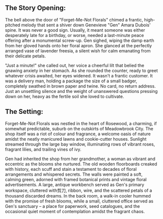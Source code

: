 ## The Story Opening:

The bell above the door of "Forget-Me-Not Florals" chimed a frantic, high-pitched melody that sent a shiver down Genevieve "Gen" Amara Dubois' spine. It was never a good sign. Usually, it meant someone was either desperately late for a birthday, or worse, needed a last-minute peace offering after a monumental screw-up. Gen sighed, wiping the damp earth from her gloved hands onto her floral apron. She glanced at the perfectly arranged vase of lavender freesia, a silent wish for calm emanating from their delicate petals.

"Just a minute!" she called out, her voice a cheerful lilt that belied the gnawing anxiety in her stomach. As she rounded the counter, ready to greet whatever crisis awaited, her eyes widened. It wasn't a frantic customer. It was a delivery man, holding a package the size of a small badger, completely swathed in brown paper and twine. No card, no return address. Just an unsettling silence and the weight of unanswered questions pressing down on her, heavy as the fertile soil she loved to cultivate.

## The Setting:

Forget-Me-Not Florals was nestled in the heart of Rosewood, a charming, if somewhat predictable, suburb on the outskirts of Meadowbrook City. The shop itself was a riot of colour and fragrance, a welcome oasis of nature amidst the neatly manicured lawns and cookie-cutter houses. Sunlight streamed through the large bay window, illuminating rows of vibrant roses, fragrant lilies, and trailing vines of ivy.

Gen had inherited the shop from her grandmother, a woman as vibrant and eccentric as the blooms she nurtured. The old wooden floorboards creaked with history, each scuff and stain a testament to decades of floral arrangements and whispered secrets. The walls were painted a soft, calming green, adorned with framed botanical prints and vintage floral advertisements. A large, antique workbench served as Gen's primary workspace, cluttered with剪刀, ribbon, wire, and the scattered petals of a thousand discarded dreams. In the back room, a walk-in cooler hummed with the promise of fresh blooms, while a small, cluttered office served as Gen's sanctuary – a place for paperwork, seed catalogues, and the occasional quiet moment of contemplation amidst the fragrant chaos.
